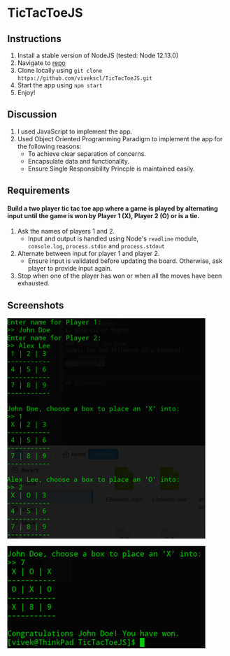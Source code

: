 # TicTacToeJS

## Instructions
1. Install a stable version of NodeJS (tested: Node 12.13.0)
2. Navigate to [repo](https://github.com/vivekscl/TicTacToeJS)
3. Clone locally using
   `git clone https://github.com/vivekscl/TicTacToeJS.git`
4. Start the app using `npm start`
5. Enjoy!

## Discussion
1. I used JavaScript to implement the app.
2. Used Object Oriented Programming Paradigm to implement the app for the following reasons:
    * To achieve clear separation of concerns.
    * Encapsulate data and functionality.
    * Ensure Single Responsibility Princple is maintained easily.

## Requirements
#### Build a two player tic tac toe app where a game is played by alternating input until the game is won by Player 1 (X), Player 2 (O) or is a tie.
1. Ask the names of players 1 and 2.
    * Input and output is handled using Node's `readline` module, `console.log`, `process.stdin` and `process.stdout` 
2. Alternate between input for player 1 and player 2.
    * Ensure input is validated before updating the board. Otherwise, ask player to provide input again.
3. Stop when one of the player has won or when all the moves have been exhausted.

## Screenshots
![screenshot](./screenshots/TicTacToeGameplay1.png)

![screenshot](./screenshots/TicTacToeGameplay2.png)

